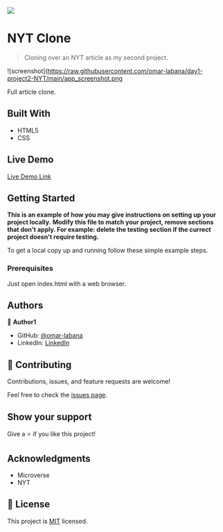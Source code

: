 ![](https://img.shields.io/badge/Microverse-blueviolet)

# NYT Clone

> Cloning over an NYT article as my second project.

![screenshot](https://raw.githubusercontent.com/omar-labana/day1-project2-NYT/main/app_screenshot.png

Full article clone.

## Built With

- HTML5
- CSS

## Live Demo

[Live Demo Link](https://omar-labana.github.io/day1-project2-NYT/)


## Getting Started

**This is an example of how you may give instructions on setting up your project locally.**
**Modify this file to match your project, remove sections that don't apply. For example: delete the testing section if the currect project doesn't require testing.**


To get a local copy up and running follow these simple example steps.

### Prerequisites 
Just open index.html with a web browser.




## Authors

👤 **Author1**

- GitHub: [@omar-labana](https://github.com/omar-labana)
- LinkedIn: [LinkedIn](https://linkedin.com/omarlabana)



## 🤝 Contributing

Contributions, issues, and feature requests are welcome!

Feel free to check the [issues page](issues/).

## Show your support

Give a ⭐️ if you like this project!

## Acknowledgments

- Microverse
- NYT

## 📝 License

This project is [MIT](lic.url) licensed.
